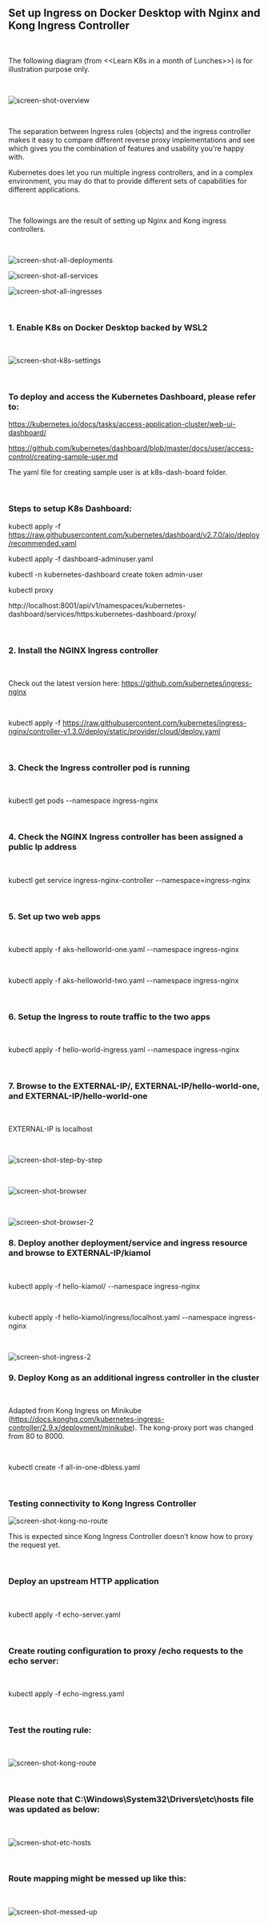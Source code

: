 ## Set up Ingress on Docker Desktop with Nginx and Kong Ingress Controller

&nbsp;

The following diagram (from <\<Learn K8s in a month of Lunches\>>) is for illustration purpose only.

&nbsp;

![screen-shot-overview](screen-shot/ingress-controller.png)

&nbsp;

The separation between Ingress rules (objects) and the ingress controller makes it easy to compare different reverse proxy implementations and see which gives you the combination of features and usability you're happy with.
&nbsp;

Kubernetes does let you run multiple ingress controllers, and in a complex environment, you may do that to provide different sets of capabilities for different applications.

&nbsp;

The followings are the result of setting up Nginx and Kong ingress controllers.

&nbsp;

![screen-shot-all-deployments](screen-shot/all-deployments.png)

![screen-shot-all-services](screen-shot/all-services.png)

![screen-shot-all-ingresses](screen-shot/all-ingresses.png)

&nbsp;
&nbsp;

### 1. Enable K8s on Docker Desktop backed by WSL2

&nbsp;
&nbsp;

![screen-shot-k8s-settings](screen-shot/docker-desktop-k8s-settings.png)

&nbsp;

### To deploy and access the Kubernetes Dashboard, please refer to:

https://kubernetes.io/docs/tasks/access-application-cluster/web-ui-dashboard/

https://github.com/kubernetes/dashboard/blob/master/docs/user/access-control/creating-sample-user.md

The yaml file for creating sample user is at k8s-dash-board folder.

&nbsp;

### Steps to setup K8s Dashboard:

kubectl apply -f https://raw.githubusercontent.com/kubernetes/dashboard/v2.7.0/aio/deploy/recommended.yaml

kubectl apply -f dashboard-adminuser.yaml

kubectl -n kubernetes-dashboard create token admin-user

kubectl proxy

http://localhost:8001/api/v1/namespaces/kubernetes-dashboard/services/https:kubernetes-dashboard:/proxy/


&nbsp;

### 2. Install the NGINX Ingress controller

&nbsp;
&nbsp;

Check out the latest version here: https://github.com/kubernetes/ingress-nginx

&nbsp;
&nbsp;

kubectl apply -f https://raw.githubusercontent.com/kubernetes/ingress-nginx/controller-v1.3.0/deploy/static/provider/cloud/deploy.yaml

&nbsp;
&nbsp;

### 3. Check the Ingress controller pod is running

&nbsp;
&nbsp;

kubectl get pods --namespace ingress-nginx

&nbsp;
&nbsp;

### 4. Check the NGINX Ingress controller has been assigned a public Ip address

&nbsp;
&nbsp;

kubectl get service ingress-nginx-controller --namespace=ingress-nginx

&nbsp;
&nbsp;

### 5. Set up two web apps

&nbsp;
&nbsp;

kubectl apply -f aks-helloworld-one.yaml --namespace ingress-nginx

&nbsp;

kubectl apply -f aks-helloworld-two.yaml --namespace ingress-nginx

&nbsp;
&nbsp;

### 6. Setup the Ingress to route traffic to the two apps

&nbsp;
&nbsp;

kubectl apply -f hello-world-ingress.yaml --namespace ingress-nginx

&nbsp;
&nbsp;

### 7. Browse to the EXTERNAL-IP/, EXTERNAL-IP/hello-world-one, and EXTERNAL-IP/hello-world-one

&nbsp;
&nbsp;

EXTERNAL-IP is localhost

&nbsp;
&nbsp;

![screen-shot-step-by-step](screen-shot/command-prompt.png)

&nbsp;
&nbsp;

![screen-shot-browser](screen-shot/browser.png)

&nbsp;
&nbsp;

![screen-shot-browser-2](screen-shot/browser-2.png)

### 8. Deploy another deployment/service and ingress resource and browse to EXTERNAL-IP/kiamol

&nbsp;
&nbsp;

kubectl apply -f hello-kiamol/ --namespace ingress-nginx

&nbsp;
&nbsp;

kubectl apply -f hello-kiamol/ingress/localhost.yaml --namespace ingress-nginx

&nbsp;
&nbsp;

![screen-shot-ingress-2](screen-shot/another-ingress-for-kiamol.png)


### 9. Deploy Kong as an additional ingress controller in the cluster

&nbsp;

Adapted from Kong Ingress on Minikube (https://docs.konghq.com/kubernetes-ingress-controller/2.9.x/deployment/minikube). The kong-proxy port was changed from 80 to 8000.

&nbsp;

kubectl create -f all-in-one-dbless.yaml

&nbsp;
&nbsp;

### Testing connectivity to Kong Ingress Controller

![screen-shot-kong-no-route](screen-shot/kong-no-route.png)

This is expected since Kong Ingress Controller doesn’t know how to proxy the request yet.

&nbsp;

### Deploy an upstream HTTP application

&nbsp;

kubectl apply -f echo-server.yaml

&nbsp;

### Create routing configuration to proxy /echo requests to the echo server:

&nbsp;

kubectl apply -f echo-ingress.yaml

&nbsp;

### Test the routing rule:

&nbsp;

![screen-shot-kong-route](screen-shot/kong-echo-result.png)

&nbsp;

### Please note that C:\Windows\System32\Drivers\etc\hosts file was updated as below:

&nbsp;

![screen-shot-etc-hosts](screen-shot/etc-hosts.png)

&nbsp;

### Route mapping might be messed up like this:

&nbsp;

![screen-shot-messed-up](screen-shot/messed-up.png)

&nbsp;
